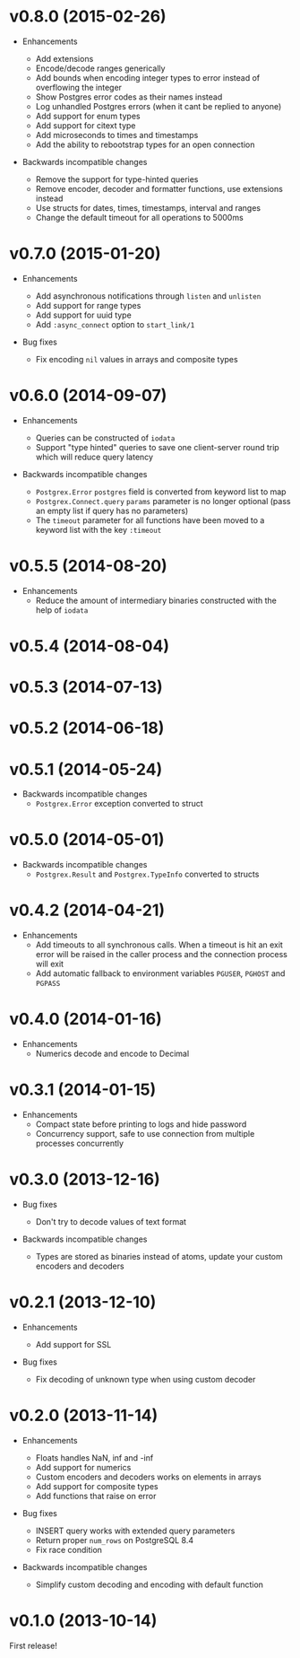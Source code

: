 # v0.8.0 (2015-02-26)

* Enhancements
  * Add extensions
  * Encode/decode ranges generically
  * Add bounds when encoding integer types to error instead of overflowing the integer
  * Show Postgres error codes as their names instead
  * Log unhandled Postgres errors (when it cant be replied to anyone)
  * Add support for enum types
  * Add support for citext type
  * Add microseconds to times and timestamps
  * Add the ability to rebootstrap types for an open connection

* Backwards incompatible changes
  * Remove the support for type-hinted queries
  * Remove encoder, decoder and formatter functions, use extensions instead
  * Use structs for dates, times, timestamps, interval and ranges
  * Change the default timeout for all operations to 5000ms

# v0.7.0 (2015-01-20)

* Enhancements
  * Add asynchronous notifications through `listen` and `unlisten`
  * Add support for range types
  * Add support for uuid type
  * Add `:async_connect` option to `start_link/1`

* Bug fixes
  * Fix encoding `nil` values in arrays and composite types

# v0.6.0 (2014-09-07)

* Enhancements
  * Queries can be constructed of `iodata`
  * Support "type hinted" queries to save one client-server round trip which will reduce query latency

* Backwards incompatible changes
  * `Postgrex.Error` `postgres` field is converted from keyword list to map
  * `Postgrex.Connect.query` `params` parameter is no longer optional (pass an empty list if query has no parameters)
  * The `timeout` parameter for all functions have been moved to a keyword list with the key `:timeout`

# v0.5.5 (2014-08-20)

* Enhancements
  * Reduce the amount of intermediary binaries constructed with the help of `iodata`

# v0.5.4 (2014-08-04)

# v0.5.3 (2014-07-13)

# v0.5.2 (2014-06-18)

# v0.5.1 (2014-05-24)

* Backwards incompatible changes
  * `Postgrex.Error` exception converted to struct

# v0.5.0 (2014-05-01)

* Backwards incompatible changes
  * `Postgrex.Result` and `Postgrex.TypeInfo` converted to structs

# v0.4.2 (2014-04-21)

* Enhancements
  * Add timeouts to all synchronous calls. When a timeout is hit an exit error will be raised in the caller process and the connection process will exit
  * Add automatic fallback to environment variables `PGUSER`, `PGHOST` and `PGPASS`

# v0.4.0 (2014-01-16)

* Enhancements
  * Numerics decode and encode to Decimal

# v0.3.1 (2014-01-15)

* Enhancements
  * Compact state before printing to logs and hide password
  * Concurrency support, safe to use connection from multiple processes concurrently

# v0.3.0 (2013-12-16)

* Bug fixes
  * Don't try to decode values of text format

* Backwards incompatible changes
  * Types are stored as binaries instead of atoms, update your custom encoders and decoders


# v0.2.1 (2013-12-10)

* Enhancements
  * Add support for SSL

* Bug fixes
  * Fix decoding of unknown type when using custom decoder


# v0.2.0 (2013-11-14)

* Enhancements
  * Floats handles NaN, inf and -inf
  * Add support for numerics
  * Custom encoders and decoders works on elements in arrays
  * Add support for composite types
  * Add functions that raise on error

* Bug fixes
  * INSERT query works with extended query parameters
  * Return proper `num_rows` on PostgreSQL 8.4
  * Fix race condition

* Backwards incompatible changes
  * Simplify custom decoding and encoding with default function


# v0.1.0 (2013-10-14)

First release!
